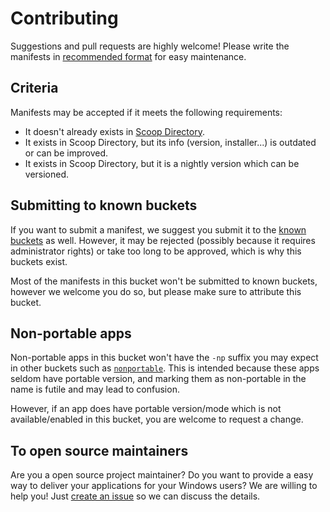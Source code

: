# Contributing

Suggestions and pull requests are highly welcome! Please write the manifests in [recommended format](https://github.com/Ash258/Scoop-Ash258/blob/master/.github/CONTRIBUTING.md#how-to-write-manifests) for easy maintenance.

## Criteria

Manifests may be accepted if it meets the following requirements:

- It doesn't already exists in [Scoop Directory](https://rasa.github.io/scoop-directory/by-apps).
- It exists in Scoop Directory, but its info (version, installer...) is outdated or can be improved.
- It exists in Scoop Directory, but it is a nightly version which can be versioned.

## Submitting to known buckets

If you want to submit a manifest, we suggest you submit it to the [known buckets](https://github.com/lukesampson/scoop/blob/master/buckets.json) as well. However, it may be rejected (possibly because it requires administrator rights) or take too long to be approved, which is why this buckets exist.

Most of the manifests in this bucket won't be submitted to known buckets, however we welcome you do so, but please make sure to attribute this bucket.

## Non-portable apps

Non-portable apps in this bucket won't have the `-np` suffix you may expect in other buckets such as [`nonportable`](https://github.com/TheRandomLabs/scoop-nonportable). This is intended because these apps seldom have portable version, and marking them as non-portable in the name is futile and may lead to confusion.

However, if an app does have portable version/mode which is not available/enabled in this bucket, you are welcome to request a change.

## To open source maintainers

Are you a open source project maintainer? Do you want to provide a easy way to deliver your applications for your Windows users? We are willing to help you! Just [create an issue](https://github.com/kidonng/sushi/issues/new) so we can discuss the details.
